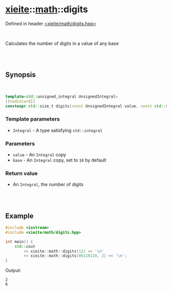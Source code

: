 # [xieite](../../README.md)::[math](../math.md)::digits
Defined in header [<xieite/math/digits.hpp>](../../include/xieite/math/digits.hpp)

<br/>

Calculates the number of digits in a value of any base

<br/><br/>

## Synopsis

<br/>

```cpp
template<std::unsigned_integral UnsignedIntegral>
[[nodiscard]]
constexpr std::size_t digits(const UnsignedIntegral value, const std::size_t base = 10) noexcept;
```
### Template parameters
- `Integral` - A type satisfying `std::integral`
### Parameters
- `value` - An `Integral` copy
- `base` - An `Integral` copy, set to `10` by default
### Return value
- An `Integral`, the number of digits

<br/><br/>

## Example
```cpp
#include <iostream>
#include <xieite/math/digits.hpp>

int main() {
	std::cout
		<< xieite::math::digits(12) << '\n'
		<< xieite::math::digits(0b110110, 2) << '\n';
}
```
Output:
```
2
6
```
